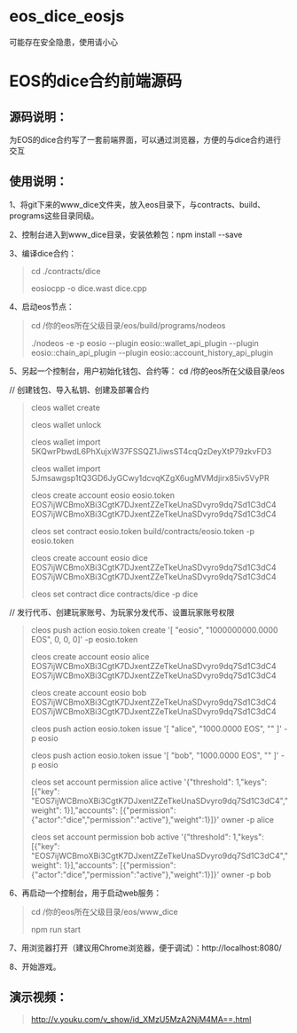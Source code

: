 # eos_dice_eosjs

可能存在安全隐患，使用请小心


EOS的dice合约前端源码
===================================

源码说明：
-----------------------------------
为EOS的dice合约写了一套前端界面，可以通过浏览器，方便的与dice合约进行交互


使用说明：
-----------------------------------

1、将git下来的www_dice文件夹，放入eos目录下，与contracts、build、programs这些目录同级。

2、控制台进入到www_dice目录，安装依赖包：npm install --save

3、编译dice合约：
> cd ./contracts/dice
>
> eosiocpp -o dice.wast dice.cpp

4、启动eos节点：
> cd /你的eos所在父级目录/eos/build/programs/nodeos
>
> ./nodeos -e -p eosio --plugin eosio::wallet_api_plugin --plugin eosio::chain_api_plugin --plugin eosio::account_history_api_plugin

5、另起一个控制台，用户初始化钱包、合约等：
  cd /你的eos所在父级目录/eos

  // 创建钱包、导入私钥、创建及部署合约
> cleos wallet create
>
> cleos wallet unlock
>
> cleos wallet import 5KQwrPbwdL6PhXujxW37FSSQZ1JiwsST4cqQzDeyXtP79zkvFD3
>
> cleos wallet import 5Jmsawgsp1tQ3GD6JyGCwy1dcvqKZgX6ugMVMdjirx85iv5VyPR
>
> cleos create account eosio eosio.token EOS7ijWCBmoXBi3CgtK7DJxentZZeTkeUnaSDvyro9dq7Sd1C3dC4 EOS7ijWCBmoXBi3CgtK7DJxentZZeTkeUnaSDvyro9dq7Sd1C3dC4
>
> cleos set contract eosio.token build/contracts/eosio.token -p eosio.token
>
> cleos create account eosio dice EOS7ijWCBmoXBi3CgtK7DJxentZZeTkeUnaSDvyro9dq7Sd1C3dC4 EOS7ijWCBmoXBi3CgtK7DJxentZZeTkeUnaSDvyro9dq7Sd1C3dC4
>
> cleos set contract dice contracts/dice -p dice
>

  // 发行代币、创建玩家账号、为玩家分发代币、设置玩家账号权限
> cleos push action eosio.token create '[ "eosio", "1000000000.0000 EOS", 0, 0, 0]' -p eosio.token
>
> cleos create account eosio alice EOS7ijWCBmoXBi3CgtK7DJxentZZeTkeUnaSDvyro9dq7Sd1C3dC4 EOS7ijWCBmoXBi3CgtK7DJxentZZeTkeUnaSDvyro9dq7Sd1C3dC4
>
> cleos create account eosio bob EOS7ijWCBmoXBi3CgtK7DJxentZZeTkeUnaSDvyro9dq7Sd1C3dC4 EOS7ijWCBmoXBi3CgtK7DJxentZZeTkeUnaSDvyro9dq7Sd1C3dC4
>
> cleos push action eosio.token issue '[ "alice", "1000.0000 EOS", "" ]' -p eosio
>
> cleos push action eosio.token issue '[ "bob", "1000.0000 EOS", "" ]' -p eosio
>
> cleos set account permission alice active '{"threshold": 1,"keys": [{"key": "EOS7ijWCBmoXBi3CgtK7DJxentZZeTkeUnaSDvyro9dq7Sd1C3dC4","weight": 1}],"accounts": [{"permission":{"actor":"dice","permission":"active"},"weight":1}]}' owner -p alice
>
> cleos set account permission bob active '{"threshold": 1,"keys": [{"key": "EOS7ijWCBmoXBi3CgtK7DJxentZZeTkeUnaSDvyro9dq7Sd1C3dC4","weight": 1}],"accounts": [{"permission":{"actor":"dice","permission":"active"},"weight":1}]}' owner -p bob
>

6、再启动一个控制台，用于启动web服务：
> cd /你的eos所在父级目录/eos/www_dice
>
> npm run start
>

7、用浏览器打开（建议用Chrome浏览器，便于调试）：http://localhost:8080/

8、开始游戏。


演示视频：
-----------------------------------
> http://v.youku.com/v_show/id_XMzU5MzA2NjM4MA==.html
> 
